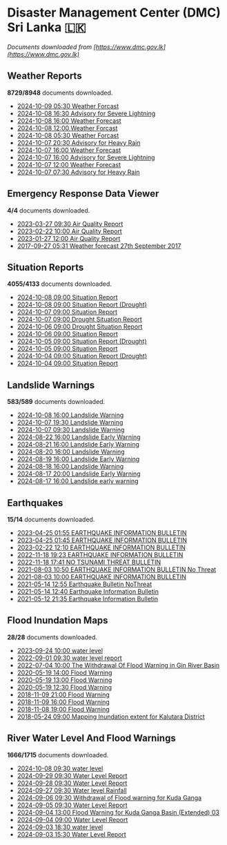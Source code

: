 # Disaster Management Center (DMC) Sri Lanka :sri_lanka:

*Documents downloaded from [https://www.dmc.gov.lk](https://www.dmc.gov.lk)*

## Weather Reports

**8729/8948** documents downloaded.

* [2024-10-09 05:30 Weather Forcast](data/weather-reports/20241009.0530.weather-forcast.pdf)
* [2024-10-08 16:30 Advisory for Severe Lightning](data/weather-reports/20241008.1630.advisory-for-severe-lightning.pdf)
* [2024-10-08 16:00 Weather Forecast](data/weather-reports/20241008.1600.weather-forecast.pdf)
* [2024-10-08 12:00 Weather Forcast](data/weather-reports/20241008.1200.weather-forcast.pdf)
* [2024-10-08 05:30 Weather Forcast](data/weather-reports/20241008.0530.weather-forcast.pdf)
* [2024-10-07 20:30 Advisory for Heavy Rain](data/weather-reports/20241007.2030.advisory-for-heavy-rain.pdf)
* [2024-10-07 16:00 Weather Forecast](data/weather-reports/20241007.1600.weather-forecast.pdf)
* [2024-10-07 16:00 Advisory for Severe Lightning](data/weather-reports/20241007.1600.advisory-for-severe-lightning.pdf)
* [2024-10-07 12:00 Weather Forecast](data/weather-reports/20241007.1200.weather-forecast.pdf)
* [2024-10-07 07:30 Advisory for Heavy Rain](data/weather-reports/20241007.0730.advisory-for-heavy-rain.pdf)

## Emergency Response Data Viewer

**4/4** documents downloaded.

* [2023-03-27 09:30 Air Quality Report](data/emergency-response-data-viewer/20230327.0930.air-quality-report.pdf)
* [2023-02-22 10:00 Air Quality Report](data/emergency-response-data-viewer/20230222.1000.air-quality-report.pdf)
* [2023-01-27 12:00 Air Quality Report](data/emergency-response-data-viewer/20230127.1200.air-quality-report.pdf)
* [2017-09-27 05:31 Weather forecast 27th September 2017](data/emergency-response-data-viewer/20170927.0531.weather-forecast-27th-september-2017.pdf)

## Situation Reports

**4055/4133** documents downloaded.

* [2024-10-08 09:00 Situation Report](data/situation-reports/20241008.0900.situation-report.pdf)
* [2024-10-08 09:00 Situation Report (Drought)](data/situation-reports/20241008.0900.situation-report-drought.pdf)
* [2024-10-07 09:00 Situation Report](data/situation-reports/20241007.0900.situation-report.pdf)
* [2024-10-07 09:00 Drought Situation Report](data/situation-reports/20241007.0900.drought-situation-report.pdf)
* [2024-10-06 09:00 Drought Situation Report](data/situation-reports/20241006.0900.drought-situation-report.pdf)
* [2024-10-06 09:00 Situation Report](data/situation-reports/20241006.0900.situation-report.pdf)
* [2024-10-05 09:00 Situation Report (Drought)](data/situation-reports/20241005.0900.situation-report-drought.pdf)
* [2024-10-05 09:00 Situation Report](data/situation-reports/20241005.0900.situation-report.pdf)
* [2024-10-04 09:00 Situation Report (Drought)](data/situation-reports/20241004.0900.situation-report-drought.pdf)
* [2024-10-04 09:00 Situation Report](data/situation-reports/20241004.0900.situation-report.pdf)

## Landslide Warnings

**583/589** documents downloaded.

* [2024-10-08 16:00 Landslide Warning](data/landslide-warnings/20241008.1600.landslide-warning.pdf)
* [2024-10-07 19:30 Landslide Warning](data/landslide-warnings/20241007.1930.landslide-warning.pdf)
* [2024-10-07 09:30 Landslide Warning](data/landslide-warnings/20241007.0930.landslide-warning.pdf)
* [2024-08-22 16:00 Landslide Early Warning](data/landslide-warnings/20240822.1600.landslide-early-warning.pdf)
* [2024-08-21 16:00 Landslide Early Warning](data/landslide-warnings/20240821.1600.landslide-early-warning.pdf)
* [2024-08-20 16:00 Landslide Warning](data/landslide-warnings/20240820.1600.landslide-warning.pdf)
* [2024-08-19 16:00 Landslide Early Warning](data/landslide-warnings/20240819.1600.landslide-early-warning.pdf)
* [2024-08-18 16:00 Landslide Warning](data/landslide-warnings/20240818.1600.landslide-warning.pdf)
* [2024-08-17 20:00 Landslide Early Warning](data/landslide-warnings/20240817.2000.landslide-early-warning.pdf)
* [2024-08-17 16:00 Landslide early warning](data/landslide-warnings/20240817.1600.landslide-early-warning.pdf)

## Earthquakes

**15/14** documents downloaded.

* [2023-04-25 01:55 EARTHQUAKE INFORMATION BULLETIN](data/earthquakes/20230425.0155.earthquake-information-bulletin.pdf)
* [2023-04-25 01:45 EARTHQUAKE INFORMATION BULLETIN](data/earthquakes/20230425.0145.earthquake-information-bulletin.pdf)
* [2023-02-22 12:10 EARTHQUAKE INFORMATION BULLETIN](data/earthquakes/20230222.1210.earthquake-information-bulletin.pdf)
* [2022-11-18 19:23 EARTHQUAKE INFORMATION BULLETIN](data/earthquakes/20221118.1923.earthquake-information-bulletin.pdf)
* [2022-11-18 17:41 NO TSUNAMI THREAT BULLETIN](data/earthquakes/20221118.1741.no-tsunami-threat-bulletin.pdf)
* [2021-08-03 10:50 EARTHQUAKE INFORMATION BULLETIN No Threat](data/earthquakes/20210803.1050.earthquake-information-bulletin-no-threat.pdf)
* [2021-08-03 10:00 EARTHQUAKE INFORMATION BULLETIN](data/earthquakes/20210803.1000.earthquake-information-bulletin.pdf)
* [2021-05-14 12:55 Earthquake Bulletin NoThreat](data/earthquakes/20210514.1255.earthquake-bulletin-nothreat.pdf)
* [2021-05-14 12:40 Earthquake Information Bulletin](data/earthquakes/20210514.1240.earthquake-information-bulletin.pdf)
* [2021-05-12 21:35 Earthquake Information Bulletin](data/earthquakes/20210512.2135.earthquake-information-bulletin.pdf)

## Flood Inundation Maps

**28/28** documents downloaded.

* [2023-09-24 10:00 water level](data/flood-inundation-maps/20230924.1000.water-level.pdf)
* [2022-09-01 09:30 water level report](data/flood-inundation-maps/20220901.0930.water-level-report.pdf)
* [2022-07-04 10:00 The Withdrawal Of Flood Warning in Gin River Basin](data/flood-inundation-maps/20220704.1000.the-withdrawal-of-flood-warning-in-gin-river-basin.pdf)
* [2020-05-19 14:00 Flood Warning](data/flood-inundation-maps/20200519.1400.flood-warning.pdf)
* [2020-05-19 13:00 Flood Warning](data/flood-inundation-maps/20200519.1300.flood-warning.pdf)
* [2020-05-19 12:30 Flood Warning](data/flood-inundation-maps/20200519.1230.flood-warning.pdf)
* [2018-11-09 21:00 Flood Warning](data/flood-inundation-maps/20181109.2100.flood-warning.PDF)
* [2018-11-09 16:00 Flood Warning](data/flood-inundation-maps/20181109.1600.flood-warning.PDF)
* [2018-11-08 19:00 Flood Warning](data/flood-inundation-maps/20181108.1900.flood-warning.PDF)
* [2018-05-24 09:00 Mapping Inundation extent for Kalutara District](data/flood-inundation-maps/20180524.0900.mapping-inundation-extent-for-kalutara-district.pdf)

## River Water Level And Flood Warnings

**1666/1715** documents downloaded.

* [2024-10-08 09:30 water level](data/river-water-level-and-flood-warnings/20241008.0930.water-level.jpg)
* [2024-09-29 09:30 Water Level Report](data/river-water-level-and-flood-warnings/20240929.0930.water-level-report.jpg)
* [2024-09-28 09:30 Water Level Report](data/river-water-level-and-flood-warnings/20240928.0930.water-level-report.jpg)
* [2024-09-27 09:30 Water level  Rainfall](data/river-water-level-and-flood-warnings/20240927.0930.water-level-rainfall.jpg)
* [2024-09-06 09:30 Withdrawal of Flood warning for Kuda Ganga](data/river-water-level-and-flood-warnings/20240906.0930.withdrawal-of-flood-warning-for-kuda-ganga.pdf)
* [2024-09-05 09:30 Water Level Report](data/river-water-level-and-flood-warnings/20240905.0930.water-level-report.jpg)
* [2024-09-04 13:00 Flood Warning for Kuda Ganga Basin (Extended) 03](data/river-water-level-and-flood-warnings/20240904.1300.flood-warning-for-kuda-ganga-basin-extended-03.pdf)
* [2024-09-04 09:00 Water Level Report](data/river-water-level-and-flood-warnings/20240904.0900.water-level-report.jpg)
* [2024-09-03 18:30 water level](data/river-water-level-and-flood-warnings/20240903.1830.water-level.jpg)
* [2024-09-03 15:30 Water Level Report](data/river-water-level-and-flood-warnings/20240903.1530.water-level-report.jpg)
